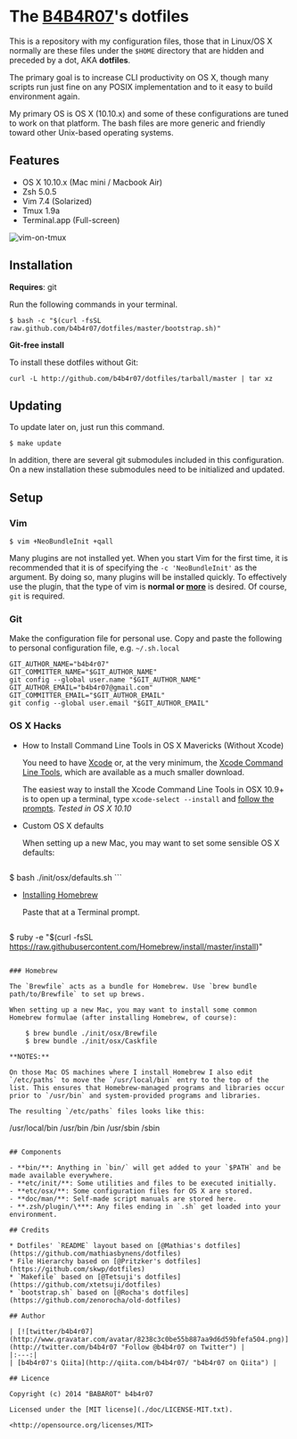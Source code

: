 # The [B4B4R07](https://twitter.com/b4b4r07)'s dotfiles

This is a repository with my configuration files, those that in Linux/OS X normally are these files under the `$HOME` directory that are hidden and preceded by a dot, AKA **dotfiles**.

The primary goal is to increase CLI productivity on OS X, though many scripts run just fine on any POSIX implementation and to it easy to build environment again.

My primary OS is OS X (10.10.x) and some of these configurations are tuned to work on that platform. The bash files are more generic and friendly toward other Unix-based operating systems.

## Features

- OS X 10.10.x (Mac mini / Macbook Air)
- Zsh 5.0.5
- Vim 7.4 (Solarized)
- Tmux 1.9a
- Terminal.app (Full-screen)

![](http://cl.ly/image/1f2H0F3U0240/dev-env.png "vim-on-tmux")

## Installation

**Requires**: git

Run the following commands in your terminal. 

	$ bash -c "$(curl -fsSL raw.github.com/b4b4r07/dotfiles/master/bootstrap.sh)"

**Git-free install**

To install these dotfiles without Git:

	curl -L http://github.com/b4b4r07/dotfiles/tarball/master | tar xz

## Updating

To update later on, just run this command.

	$ make update

In addition, there are several git submodules included in this configuration. On a new installation these submodules need to be initialized and updated.

## Setup

### Vim

	$ vim +NeoBundleInit +qall

Many plugins are not installed yet. When you start Vim for the first time, it is recommended that it is of specifying the `-c 'NeoBundleInit'` as the argument. By doing so, many plugins will be installed quickly. To effectively use the plugin, that the type of vim is **normal or [more](http://www.drchip.org/astronaut/vim/vimfeat.html)** is desired. Of course, `git` is required.

### Git

Make the configuration file for personal use. Copy and paste the following to personal configuration file, e.g. `~/.sh.local`
	
	GIT_AUTHOR_NAME="b4b4r07"
	GIT_COMMITTER_NAME="$GIT_AUTHOR_NAME"
	git config --global user.name "$GIT_AUTHOR_NAME"
	GIT_AUTHOR_EMAIL="b4b4r07@gmail.com"
	GIT_COMMITTER_EMAIL="$GIT_AUTHOR_EMAIL"
	git config --global user.email "$GIT_AUTHOR_EMAIL"

### OS X Hacks

- How to Install Command Line Tools in OS X Mavericks (Without Xcode)

	You need to have [Xcode](https://developer.apple.com/downloads/index.action?=xcode) or, at the very minimum, the [Xcode Command Line Tools](https://developer.apple.com/downloads/index.action?=command%20line%20tools), which are available as a much smaller download.

	The easiest way to install the Xcode Command Line Tools in OSX 10.9+ is to open up a terminal, type `xcode-select --install` and [follow the prompts](http://osxdaily.com/2014/02/12/install-command-line-tools-mac-os-x/). _Tested in OS X 10.10_

- Custom OS X defaults

	When setting up a new Mac, you may want to set some sensible OS X defaults:

	```
$ bash ./init/osx/defaults.sh
	```

- [Installing Homebrew](http://brew.sh/index.html)

	Paste that at a Terminal prompt.

	```
$ ruby -e "$(curl -fsSL https://raw.githubusercontent.com/Homebrew/install/master/install)"
```

### Homebrew

The `Brewfile` acts as a bundle for Homebrew. Use `brew bundle path/to/Brewfile` to set up brews.

When setting up a new Mac, you may want to install some common Homebrew formulae (after installing Homebrew, of course):

	$ brew bundle ./init/osx/Brewfile
	$ brew bundle ./init/osx/Caskfile

**NOTES:**

On those Mac OS machines where I install Homebrew I also edit `/etc/paths` to move the `/usr/local/bin` entry to the top of the list. This ensures that Homebrew-managed programs and libraries occur prior to `/usr/bin` and system-provided programs and libraries. 

The resulting `/etc/paths` files looks like this:

```
/usr/local/bin
/usr/bin
/bin
/usr/sbin
/sbin
```

## Components

- **bin/**: Anything in `bin/` will get added to your `$PATH` and be made available everywhere.
- **etc/init/**: Some utilities and files to be executed initially.
- **etc/osx/**: Some configuration files for OS X are stored.
- **doc/man/**: Self-made script manuals are stored here.
- **.zsh/plugin/\***: Any files ending in `.sh` get loaded into your environment.

## Credits

* Dotfiles' `README` layout based on [@Mathias's dotfiles](https://github.com/mathiasbynens/dotfiles)
* File Hierarchy based on [@Pritzker's dotfiles](https://github.com/skwp/dotfiles)
* `Makefile` based on [@Tetsuji's dotfiles](https://github.com/xtetsuji/dotfiles)
* `bootstrap.sh` based on [@Rocha's dotfiles](https://github.com/zenorocha/old-dotfiles)

## Author

| [![twitter/b4b4r07](http://www.gravatar.com/avatar/8238c3c0be55b887aa9d6d59bfefa504.png)](http://twitter.com/b4b4r07 "Follow @b4b4r07 on Twitter") |
|:---:|
| [b4b4r07's Qiita](http://qiita.com/b4b4r07/ "b4b4r07 on Qiita") |

## Licence

Copyright (c) 2014 "BABAROT" b4b4r07

Licensed under the [MIT license](./doc/LICENSE-MIT.txt).

<http://opensource.org/licenses/MIT>

